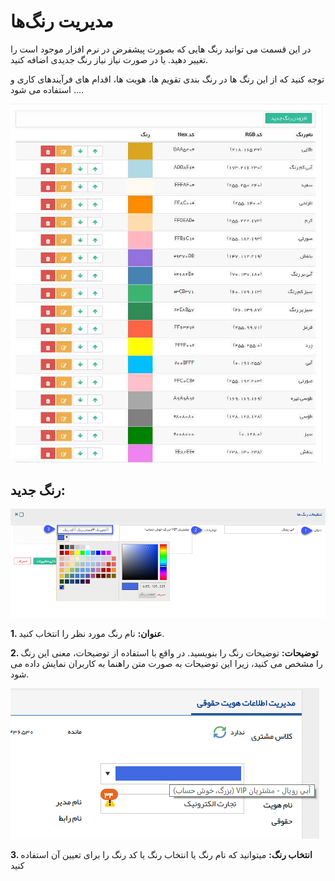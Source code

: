 # مدیریت رنگ‌ها 

در این قسمت می توانید رنگ هایی که بصورت پیشفرض در نرم افزار موجود است را تغییر دهید. یا در صورت نیاز نیاز رنگ جدیدی اضافه کنید.


توجه کنید که از این رنگ ها در رنگ بندی تقویم ها، هویت ها، اقدام های فرآیندهای کاری و ... استفاده می شود.

![](Colormanagement1.jpg)

## رنگ جدید:
 
![](Colormanagement2.png)

**1. عنوان:** نام رنگ مورد نظر را انتخاب کنید.

**2. توضیحات:** توضیحات رنگ را بنویسید. در واقع با استفاده از توضیحات، معنی این رنگ را مشخص می کنید، زیرا این توضیحات به صورت متن راهنما به کاربران نمایش داده می شود.


![](Colormanagement3.png)

**3. انتخاب رنگ:**  میتوانید که نام رنگ یا انتخاب رنگ یا کد رنگ را برای تعیین آن استفاده کنید


